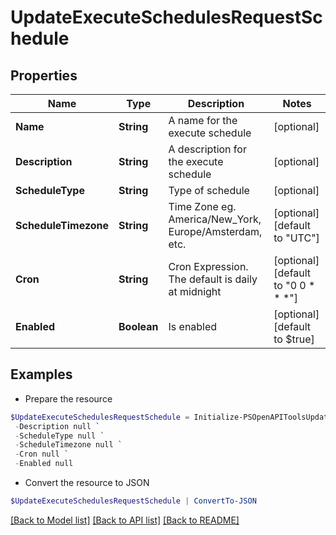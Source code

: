 # UpdateExecuteSchedulesRequestSchedule
## Properties

Name | Type | Description | Notes
------------ | ------------- | ------------- | -------------
**Name** | **String** | A name for the execute schedule | [optional] 
**Description** | **String** | A description for the execute schedule | [optional] 
**ScheduleType** | **String** | Type of schedule | [optional] 
**ScheduleTimezone** | **String** | Time Zone eg. America/New_York, Europe/Amsterdam, etc. | [optional] [default to "UTC"]
**Cron** | **String** | Cron Expression. The default is daily at midnight | [optional] [default to "0 0 * * *"]
**Enabled** | **Boolean** | Is enabled | [optional] [default to $true]

## Examples

- Prepare the resource
```powershell
$UpdateExecuteSchedulesRequestSchedule = Initialize-PSOpenAPIToolsUpdateExecuteSchedulesRequestSchedule  -Name Sample Execution `
 -Description null `
 -ScheduleType null `
 -ScheduleTimezone null `
 -Cron null `
 -Enabled null
```

- Convert the resource to JSON
```powershell
$UpdateExecuteSchedulesRequestSchedule | ConvertTo-JSON
```

[[Back to Model list]](../README.md#documentation-for-models) [[Back to API list]](../README.md#documentation-for-api-endpoints) [[Back to README]](../README.md)


